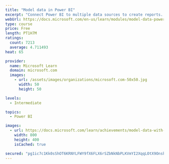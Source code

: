 ```yaml
---
title: "Model data in Power BI"
excerpt: "Connect Power BI to multiple data sources to create reports. Define the relationship between your data sources."
webUrl: https://docs.microsoft.com/en-us/learn/modules/model-data-power-bi/
type: course
price: Free
length: PT1H7M
ratings:
  count: 7213
  average: 4.711493
heat: 65

provider:
  name: Microsoft Learn
  domain: microsoft.com
  images:
    - url: /assets/images/organizations/microsoft.com-50x50.jpg
      width: 50
      height: 50

levels:
  - Intermediate

topics:
  - Power BI

images:
  - url: https://docs.microsoft.com/learn/achievements/model-data-with-power-bi-desktop-social.png
    width: 800
    height: 400
    isCached: true

secured: "pg1ic7c1Kk0sShOT6KRNYLFWY9fX6FLX6rSZbNkNbPLKVmYI2XqqLOtX9OnskYNr+SOzyuk9pdb+V1xDq0BksjLCaulitCeGxvqevGyZPZ9rzZCw58SwaBTDepc7aUa1nXCU4Y7ZGCBVsmK3tqIyoes1Q4l7XVBze9IieHMb64pwqoN7yxKCLqbFrBlP84bbuM3tYVp+cf9apiV6hVFQfWcSEjXbeMyjZAcWLsFPdmoCGeGBRwgMDC1u92iB7sKYzMKewaccgSuk6pkQqkedgNHtcrbAZUQySvl6YRJYz8+x2o+nRvRrModChyK56BZq4tzHxQV8GaRdRQpAlKKaPJJdEvh1GT8DEjSWG9ibj/pYcKQufTkvVGZdNd2ChrHja/ZMpNCGpuySMkDvU3DHSdUJ0Q6R1WgKyoaeDrl5TKM=;CFSzFEkQnsclnqu0ZaNJ7Q=="
---
```


